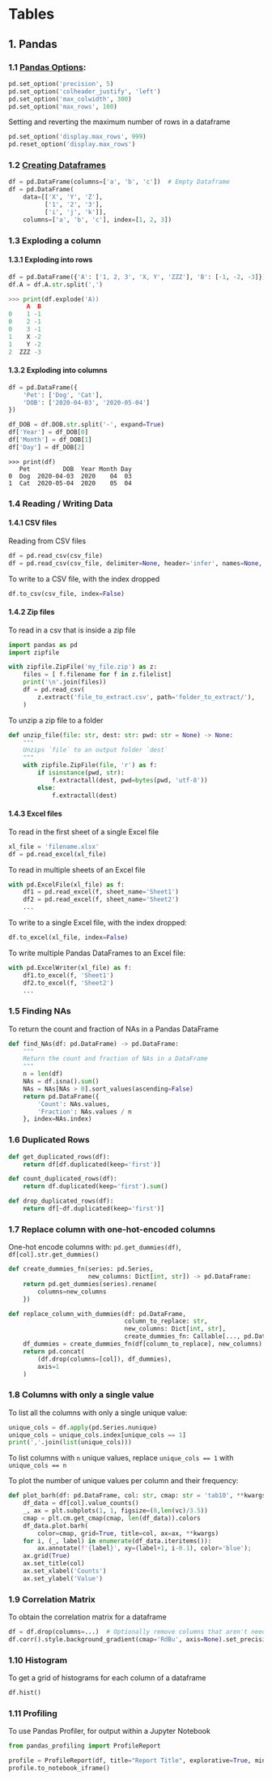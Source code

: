 # Tables

## 1. Pandas

### 1.1 [Pandas Options](https://pandas.pydata.org/pandas-docs/stable/user_guide/options.html):

```python
pd.set_option('precision', 5)
pd.set_option('colheader_justify', 'left')
pd.set_option('max_colwidth', 300)
pd.set_option('max_rows', 100)
```

Setting and reverting the maximum number of rows in a dataframe

```python
pd.set_option('display.max_rows', 999)
pd.reset_option('display.max_rows')
```

### 1.2 [Creating Dataframes](https://pandas.pydata.org/pandas-docs/stable/reference/api/pandas.DataFrame.html)

```python
df = pd.DataFrame(columns=['a', 'b', 'c'])  # Empty Dataframe
df = pd.DataFrame(
    data=[['X', 'Y', 'Z'],
          ['1', '2', '3'],
          ['i', 'j', 'k']],
    columns=['a', 'b', 'c'], index=[1, 2, 3])
```

### 1.3 Exploding a column

#### 1.3.1 Exploding into rows

```python
df = pd.DataFrame({'A': ['1, 2, 3', 'X, Y', 'ZZZ'], 'B': [-1, -2, -3]})
df.A = df.A.str.split(',')
```

```python
>>> print(df.explode('A))
     A  B
0    1 -1
0    2 -1
0    3 -1
1    X -2
1    Y -2
2  ZZZ -3
```

#### 1.3.2 Exploding into columns

```python
df = pd.DataFrame({
    'Pet': ['Dog', 'Cat'],
    'DOB': ['2020-04-03', '2020-05-04']
})
```

```python
df_DOB = df.DOB.str.split('-', expand=True)
df['Year'] = df_DOB[0]
df['Month'] = df_DOB[1]
df['Day'] = df_DOB[2]
```

```
>>> print(df)
   Pet         DOB  Year Month Day
0  Dog  2020-04-03  2020    04  03
1  Cat  2020-05-04  2020    05  04
```

### 1.4 Reading / Writing Data

#### 1.4.1 CSV files

Reading from CSV files

```python
df = pd.read_csv(csv_file)
df = pd.read_csv(csv_file, delimiter=None, header='infer', names=None, index_col=None, usecols=None, dtype=None, skiprows=None, nrows=None, na_values=None, parse_dates=False, date_parser=None, comment=None, delim_whitespace=False, ...)
```

To write to a CSV file, with the index dropped

```python
df.to_csv(csv_file, index=False)
```

#### 1.4.2 Zip files

To read in a csv that is inside a zip file

```python
import pandas as pd
import zipfile

with zipfile.ZipFile('my_file.zip') as z:
    files = [ f.filename for f in z.filelist]
    print('\n'.join(files))
    df = pd.read_csv(
        z.extract('file_to_extract.csv', path='folder_to_extract/'),
    )
```

To unzip a zip file to a folder

```python
def unzip_file(file: str, dest: str: pwd: str = None) -> None:
    """
    Unzips `file` to an output folder `dest`
    """
    with zipfile.ZipFile(file, 'r') as f:
        if isinstance(pwd, str):
            f.extractall(dest, pwd=bytes(pwd, 'utf-8'))
        else:
            f.extractall(dest)
```

#### 1.4.3 Excel files

To read in the first sheet of a single Excel file

```python
xl_file = 'filename.xlsx'
df = pd.read_excel(xl_file)
```

To read in multiple sheets of an Excel file

```python
with pd.ExcelFile(xl_file) as f:
    df1 = pd.read_excel(f, sheet_name='Sheet1')
    df2 = pd.read_excel(f, sheet_name='Sheet2')
    ...
```

To write to a single Excel file, with the index dropped:

```python
df.to_excel(xl_file, index=False)
```

To write multiple Pandas DataFrames to an Excel file:

```python
with pd.ExcelWriter(xl_file) as f:
    df1.to_excel(f, 'Sheet1')
    df2.to_excel(f, 'Sheet2')
    ...
```

### 1.5 Finding NAs

To return the count and fraction of NAs in a Pandas DataFrame

```python
def find_NAs(df: pd.DataFrame) -> pd.DataFrame:
    """
    Return the count and fraction of NAs in a DataFrame
    """
    n = len(df)
    NAs = df.isna().sum()
    NAs = NAs[NAs > 0].sort_values(ascending=False)
    return pd.DataFrame({
        'Count': NAs.values,
        'Fraction': NAs.values / n
    }, index=NAs.index)
```

### 1.6 Duplicated Rows

```python
def get_duplicated_rows(df):
    return df[df.duplicated(keep='first')]

def count_duplicated_rows(df):
    return df.duplicated(keep='first').sum()

def drop_duplicated_rows(df):
    return df[~df.duplicated(keep='first')]
```

### 1.7 Replace column with one-hot-encoded columns

One-hot encode columns with: `pd.get_dummies(df)`, `df[col].str.get_dummies()`

```python
def create_dummies_fn(series: pd.Series,
                      new_columns: Dict[int, str]) -> pd.DataFrame:
    return pd.get_dummies(series).rename(
        columns=new_columns
    })

def replace_column_with_dummies(df: pd.DataFrame,
                                column_to_replace: str,
                                new_columns: Dict[int, str],
                                create_dummies_fn: Callable[..., pd.DataFrame]) -> pd.DataFrame:
    df_dummies = create_dummies_fn(df[column_to_replace], new_columns)
    return pd.concat(
        (df.drop(columns=[col]), df_dummies),
        axis=1
    )
```

### 1.8 Columns with only a single value

To list all the columns with only a single unique value:

```python
unique_cols = df.apply(pd.Series.nunique)
unique_cols = unique_cols.index[unique_cols == 1]
print(','.join(list(unique_cols)))
```

To list columns with `n` unique values, replace `unique_cols == 1` with `unique_cols == n`

To plot the number of unique values per column and
their frequency:

```python
def plot_barh(df: pd.DataFrame, col: str, cmap: str = 'tab10', **kwargs) -> None:
    df_data = df[col].value_counts()
    _, ax = plt.subplots(1, 1, figsize=(8,len(vc)/3.5))
    cmap = plt.cm.get_cmap(cmap, len(df_data)).colors
    df_data.plot.barh(
        color=cmap, grid=True, title=col, ax=ax, **kwargs)
    for i, (_, label) in enumerate(df_data.iteritems()):
        ax.annotate(f'{label}', xy=(label+1, i-0.1), color='blue');
    ax.grid(True)
    ax.set_title(col)
    ax.set_xlabel('Counts')
    ax.set_ylabel('Value')
```

### 1.9 Correlation Matrix

To obtain the correlation matrix for a dataframe

```python
df = df.drop(columns=...)  # Optionally remove columns that aren't needed
df.corr().style.background_gradient(cmap='RdBu', axis=None).set_precision(3)
```

### 1.10 Histogram

To get a grid of histograms for each column of a dataframe

```python
df.hist()
```

### 1.11 Profiling

To use Pandas Profiler, for output within a Jupyter Notebook

```python
from pandas_profiling import ProfileReport

profile = ProfileReport(df, title="Report Title", explorative=True, minimal=False)
profile.to_notebook_iframe()
```
